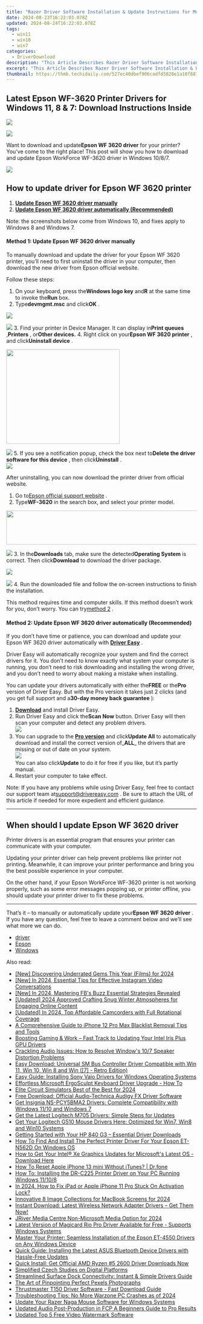 ```yaml
---
title: "Razer Driver Software Installation & Update Instructions for Multiple Windows Versions: Windows 11 to Vista"
date: 2024-08-23T16:22:03.078Z
updated: 2024-08-24T16:22:03.078Z
tags:
  - win11
  - win10
  - win7
categories:
  - DriverDownload
description: "This Article Describes Razer Driver Software Installation & Update Instructions for Multiple Windows Versions: Windows 11 to Vista"
excerpt: "This Article Describes Razer Driver Software Installation & Update Instructions for Multiple Windows Versions: Windows 11 to Vista"
thumbnail: https://thmb.techidaily.com/527ec40dbef906cadfd5828e1a10f887ec75fd463af4e51940397e62459c5f66.jpg
---
```


## Latest Epson WF-3620 Printer Drivers for Windows 11, 8 & 7: Download Instructions Inside

<!-- affiliate ads begin -->
<a href="https://store.nero.com/order/checkout.php?PRODS=42296740&QTY=1&AFFILIATE=108875&CART=1"><img src="https://www.nero.com/nero-com-wAssets/img/banners/2023/biu/Nero_BackItUp_Screen_2.webp" border="0"></a>
<!-- affiliate ads end -->
![](https://images.drivereasy.com/wp-content/uploads/2018/11/img_5be2c2e04fc7d.jpg)

 Want to download and update**Epson WF 3620 driver** for your printer? You’ve come to the right place! This post will show you how to download and update Epson WorkForce WF-3620 driver in Windows 10/8/7.

<!-- affiliate ads begin -->
<a href="https://store.bitdefender.com/affiliate.php?ACCOUNT=BITLATIN&AFFILIATE=108875&PATH=http%3A%2F%2Fwww.bitdefender.com%2Fbusiness%3FAFFILIATE%3D108875%26RESOURCE%3D30%2525%2BOff%2Ball%2BGravityZone%2BProducts"><img src="https://www.bitdefender.com/content/dam/bitdefender/business/campaign/1200X628.png" border="0"></a>
<!-- affiliate ads end -->
## How to update driver for Epson WF 3620 printer

1. [**Update Epson WF 3620 driver manually**](https://tools.techidaily.com/drivereasy/download/)
2. [**Update Epson WF 3620 driver automatically (Recommended)**](https://tools.techidaily.com/drivereasy/download/)

 Note: the screenshots below come from Windows 10, and fixes apply to Windows 8 and Windows 7.

#### Method 1: Update Epson WF 3620 driver manually

 To manually download and update the driver for your Epson WF 3620 printer, you’ll need to first uninstall the driver in your computer, then download the new driver from Epson official website.

Follow these steps:

1. On your keyboard, press the**Windows logo key** and**R** at the same time to invoke the**Run** box.
2. Type**devmgmt.msc** and click**OK** .  
<!-- affiliate ads begin -->
<a href="https://secure.2checkout.com/order/checkout.php?PRODS=4729320&QTY=1&AFFILIATE=108875&CART=1"><img src="https://secure.avangate.com/images/merchant/f7f07e7dab09533bc71247a5b29a7373/products/2_iDeviceMessageBox.png" border="0"></a>
<!-- affiliate ads end -->
![](https://images.drivereasy.com/wp-content/uploads/2018/11/img_5be2c379a3ed4.jpg)
3. Find your printer in Device Manager. It can display in**Print queues** ,**Printers** , or**Other devices.**
4. Right click on your**Epson WF 3620 printer** , and click**Uninstall device** .  
<!-- affiliate ads begin -->
<a href="https://homestyler.sjv.io/c/5597632/2044747/22993" target="_top" id="2044747"><img src="//a.impactradius-go.com/display-ad/22993-2044747" border="0" alt="" width="300" height="250"/></a><img height="0" width="0" src="https://imp.pxf.io/i/5597632/2044747/22993" style="position:absolute;visibility:hidden;" border="0" />
<!-- affiliate ads end -->
![](https://images.drivereasy.com/wp-content/uploads/2018/11/img_5be2c3ac0fc97.png)
5. If you see a notification popup, check the box next to**Delete the driver software for this device** , then click**Uninstall** .  
![](https://images.drivereasy.com/wp-content/uploads/2018/11/img_5be2c412411da.jpg)

 After uninstalling, you can now download the printer driver from official website.

1. Go to[Epson official support website](https://epson.com/Support/Printers/) .
2. Type**WF-3620** in the search box, and select your printer model.  
<!-- affiliate ads begin -->
<a href="https://natural-cycles.sjv.io/c/5597632/2072200/17885" target="_top" id="2072200"><img src="//a.impactradius-go.com/display-ad/17885-2072200" border="0" alt="" width="728" height="90"/></a><img height="0" width="0" src="https://imp.pxf.io/i/5597632/2072200/17885" style="position:absolute;visibility:hidden;" border="0" />
<!-- affiliate ads end -->
![](https://images.drivereasy.com/wp-content/uploads/2018/11/img_5be2c49506f41.jpg)
3. In the**Downloads** tab, make sure the detected**Operating System** is correct. Then click**Download** to download the driver package.  
<!-- affiliate ads begin -->
<a href="https://secure.2checkout.com/order/checkout.php?PRODS=3851691&QTY=1&AFFILIATE=108875&CART=1"><img src="http://www.aiseesoft.com/avangate/30p/banner.jpg" border="0"></a>
<!-- affiliate ads end -->
![](https://images.drivereasy.com/wp-content/uploads/2018/11/img_5be2c4d2efa90.jpg)
4. Run the downloaded file and follow the on-screen instructions to finish the installation.

 This method requires time and computer skills. If this method doesn’t work for you, don’t worry. You can try[method 2](https://tools.techidaily.com/drivereasy/download/) .

#### Method 2: Update Epson WF 3620 driver automatically (Recommended)

 If you don’t have time or patience, you can download and update your Epson WF 3620 driver automatically with **[Driver Easy](https://tools.techidaily.com/drivereasy/download/)**  .

 Driver Easy will automatically recognize your system and find the correct drivers for it. You don’t need to know exactly what system your computer is running, you don’t need to risk downloading and installing the wrong driver, and you don’t need to worry about making a mistake when installing.

 You can update your drivers automatically with either the**FREE** or the**Pro** version of Driver Easy. But with the Pro version it takes just 2 clicks (and you get full support and a**30-day money back guarantee** ):

1. [**Download**](https://tools.techidaily.com/drivereasy/download/) and install Driver Easy.
2. Run Driver Easy and click the**Scan Now** button. Driver Easy will then scan your computer and detect any problem drivers.  
![](https://images.drivereasy.com/wp-content/uploads/2018/11/img_5be2c53c6a756.jpg)
3. You can upgrade to the **[Pro version](https://tools.techidaily.com/drivereasy/download/)**  and click**Update All** to automatically download and install the correct version of_**ALL**_ the drivers that are missing or out of date on your system.  
![](https://images.drivereasy.com/wp-content/uploads/2018/11/img_5be2c6040133d.jpg)  
 You can also click**Update** to do it for free if you like, but it’s partly manual.
4. Restart your computer to take effect.

 Note: If you have any problems while using Driver Easy, feel free to contact our support team at[support@drivereasy.com](https://tools.techidaily.com/drivereasy/download/) . Be sure to attach the URL of this article if needed for more expedient and efficient guidance.

---

## When should I update Epson WF 3620 driver

 Printer drivers is an essential program that ensures your printer can communicate with your computer.

 Updating your printer driver can help prevent problems like printer not printing. Meanwhile, it can improve your printer performance and bring you the best possible experience in your computer.

 On the other hand, if your Epson WorkForce WF-3620 printer is not working properly, such as some error messages popping up, or printer offline, you should update your printer driver to fix these problems.

---

 That’s it – to manually or automatically update your**Epson WF 3620 driver** . If you have any question, feel free to leave a comment below and we’ll see what more we can do.

* [driver](https://tools.techidaily.com/drivereasy/download/)
* [Epson](https://tools.techidaily.com/drivereasy/download/)
* [Windows](https://tools.techidaily.com/drivereasy/download/)

<ins class="adsbygoogle"
     style="display:block"
     data-ad-format="autorelaxed"
     data-ad-client="ca-pub-7571918770474297"
     data-ad-slot="1223367746"></ins>



<ins class="adsbygoogle"
     style="display:block"
     data-ad-client="ca-pub-7571918770474297"
     data-ad-slot="8358498916"
     data-ad-format="auto"
     data-full-width-responsive="true"></ins>

<span class="atpl-alsoreadstyle">Also read:</span>
<div><ul>
<li><a href="https://facebook-record-videos.techidaily.com/new-discovering-underrated-gems-this-year-films-for-2024/"><u>[New] Discovering Underrated Gems This Year (Films) for 2024</u></a></li>
<li><a href="https://instagram-videos.techidaily.com/new-in-2024-essential-tips-for-effective-instagram-video-conversations/"><u>[New] In 2024, Essential Tips for Effective Instagram Video Conversations</u></a></li>
<li><a href="https://facebook-videos.techidaily.com/new-in-2024-mastering-fbs-buzz-essential-strategies-revealed/"><u>[New] In 2024, Mastering FB's Buzz  Essential Strategies Revealed</u></a></li>
<li><a href="https://facebook-record-videos.techidaily.com/updated-2024-approved-crafting-snug-winter-atmospheres-for-engaging-online-content/"><u>[Updated] 2024 Approved  Crafting Snug Winter Atmospheres for Engaging Online Content</u></a></li>
<li><a href="https://fox-hovers.techidaily.com/updated-in-2024-top-affordable-camcorders-with-full-rotational-coverage/"><u>[Updated] In 2024, Top Affordable Camcorders with Full Rotational Coverage</u></a></li>
<li><a href="https://ios-unlock.techidaily.com/a-comprehensive-guide-to-iphone-12-pro-max-blacklist-removal-tips-and-tools-by-drfone-ios/"><u>A Comprehensive Guide to iPhone 12 Pro Max Blacklist Removal Tips and Tools</u></a></li>
<li><a href="https://driver-download.techidaily.com/boosting-gaming-and-work-fast-track-to-updating-your-intel-iris-plus-gpu-drivers/"><u>Boosting Gaming & Work – Fast Track to Updating Your Intel Iris Plus GPU Drivers</u></a></li>
<li><a href="https://win-howtos.techidaily.com/crackling-audio-issues-how-to-resolve-windows-107-speaker-distortion-problems/"><u>Crackling Audio Issues: How to Resolve Window's 10/7 Speaker Distortion Problems</u></a></li>
<li><a href="https://driver-download.techidaily.com/easy-download-universal-sm-bus-controller-driver-compatible-with-win-11-win-10-win-8-and-win-7-retro-edition/"><u>Easy Download: Universal SM Bus Controller Driver Compatible with Win 11, Win 10, Win 8 and Win ([7] - Retro Edition)</u></a></li>
<li><a href="https://driver-download.techidaily.com/easy-guide-installing-sony-vaio-drivers-for-windows-operating-systems/"><u>Easy Guide: Installing Sony Vaio Drivers for Windows Operating Systems</u></a></li>
<li><a href="https://driver-download.techidaily.com/effortless-microsoft-ergosculpt-keyboard-driver-upgrade-how-to/"><u>Effortless Microsoft ErgoSculpt Keyboard Driver Upgrade - How To</u></a></li>
<li><a href="https://digital-screen-recording.techidaily.com/elite-circuit-simulators-best-of-the-best-for-2024/"><u>Elite Circuit Simulators  Best of the Best for 2024</u></a></li>
<li><a href="https://driver-download.techidaily.com/free-download-official-audio-technica-audigy-fx-driver-software/"><u>Free Download: Official Audio-Technica Audigy FX Driver Software</u></a></li>
<li><a href="https://driver-download.techidaily.com/get-insignia-ns-pcy5bma2-drivers-complete-compatibility-with-windows-1110-and-windows-7/"><u>Get Insignia NS-PCY5BMA2 Drivers: Complete Compatibility with Windows 11/10 and Windows 7</u></a></li>
<li><a href="https://win-dash.techidaily.com/get-the-latest-logitech-m705-drivers-simple-steps-for-updates/"><u>Get the Latest Logitech M705 Drivers: Simple Steps for Updates</u></a></li>
<li><a href="https://driver-download.techidaily.com/get-your-logitech-g510-mouse-drivers-here-optimized-for-win7-win8-and-win10-systems/"><u>Get Your Logitech G510 Mouse Drivers Here: Optimized for Win7, Win8 and Win10 Systems</u></a></li>
<li><a href="https://driver-download.techidaily.com/getting-started-with-your-hp-840-g3-essential-driver-downloads/"><u>Getting Started with Your HP 840 G3 – Essential Driver Downloads</u></a></li>
<li><a href="https://driver-download.techidaily.com/how-to-find-and-install-the-perfect-printer-driver-for-your-epson-et-n562d-on-windows-os/"><u>How To Find And Install The Perfect Printer Driver For Your Epson ET-N562D On Windows OS</u></a></li>
<li><a href="https://driver-download.techidaily.com/how-to-get-your-intel-xe-graphics-updates-for-microsofts-latest-os-download-here/"><u>How to Get Your Intel® Xe Graphics Updates for Microsoft's Latest OS - Download Here</u></a></li>
<li><a href="https://techidaily.com/how-to-reset-apple-iphone-13-mini-without-itunes-drfone-by-drfone-ios-system-repair-ios-system-repair/"><u>How To Reset Apple iPhone 13 mini Without iTunes? | Dr.fone</u></a></li>
<li><a href="https://driver-download.techidaily.com/how-to-installing-the-dr-c225-printer-driver-on-your-pc-running-windows-11108/"><u>How To: Installing the DR-C225 Printer Driver on Your PC Running Windows 11/10/8</u></a></li>
<li><a href="https://activate-lock.techidaily.com/in-2024-how-to-fix-ipad-or-apple-iphone-11-pro-stuck-on-activation-lock-by-drfone-ios/"><u>In 2024, How to Fix iPad or Apple iPhone 11 Pro Stuck On Activation Lock?</u></a></li>
<li><a href="https://some-knowledge.techidaily.com/innovative-8-image-collections-for-macbook-screens-for-2024/"><u>Innovative 8 Image Collections for MacBook Screens for 2024</u></a></li>
<li><a href="https://driver-download.techidaily.com/1722966812718-instant-download-latest-wireless-network-adapter-drivers-get-them-now/"><u>Instant Download: Latest Wireless Network Adapter Drivers – Get Them Now!</u></a></li>
<li><a href="https://extra-skills.techidaily.com/jriver-media-centre-non-microsoft-media-option-for-2024/"><u>JRiver Media Centre  Non-Microsoft Media Option for 2024</u></a></li>
<li><a href="https://driver-download.techidaily.com/latest-version-of-magicard-rio-pro-driver-available-for-free-supports-windows-systems/"><u>Latest Version of Magicard Rio Pro Driver Available for Free - Supports Windows Systems</u></a></li>
<li><a href="https://driver-download.techidaily.com/master-your-printer-seamless-installation-of-the-epson-et-4550-drivers-on-any-windows-device/"><u>Master Your Printer: Seamless Installation of the Epson ET-4550 Drivers on Any Windows Device</u></a></li>
<li><a href="https://driver-download.techidaily.com/quick-guide-installing-the-latest-asus-bluetooth-device-drivers-with-hassle-free-updates/"><u>Quick Guide: Installing the Latest ASUS Bluetooth Device Drivers with Hassle-Free Updates</u></a></li>
<li><a href="https://driver-download.techidaily.com/quick-install-get-official-amd-ryzen-5-2600-driver-downloads-now/"><u>Quick Install: Get Official AMD Ryzen #5 2600 Driver Downloads Now</u></a></li>
<li><a href="https://mondly-stories.techidaily.com/simplified-czech-studies-on-digital-platforms/"><u>Simplified Czech Studies on Digital Platforms</u></a></li>
<li><a href="https://driver-download.techidaily.com/streamlined-surface-dock-connectivity-instant-and-simple-drivers-guide/"><u>Streamlined Surface Dock Connectivity: Instant & Simple Drivers Guide</u></a></li>
<li><a href="https://extra-lessons.techidaily.com/the-art-of-pinpointing-perfect-pexels-photographs/"><u>The Art of Pinpointing Perfect Pexels Photographs</u></a></li>
<li><a href="https://driver-download.techidaily.com/thrustmaster-t150-driver-software-fast-download-guide/"><u>Thrustmaster T150 Driver Software - Fast Download Guide</u></a></li>
<li><a href="https://win-blog.techidaily.com/troubleshooting-tips-no-more-warzone-pc-crashes-as-of-2024/"><u>Troubleshooting Tips: No More Warzone PC Crashes as of 2024</u></a></li>
<li><a href="https://driver-download.techidaily.com/update-your-razer-naga-mouse-software-for-windows-systems/"><u>Update Your Razer Naga Mouse Software for Windows Systems</u></a></li>
<li><a href="https://ai-vdieo-software.techidaily.com/updated-audio-post-production-in-fcp-a-beginners-guide-to-pro-results/"><u>Updated Audio Post-Production in FCP A Beginners Guide to Pro Results</u></a></li>
<li><a href="https://ai-vdieo-software.techidaily.com/updated-top-5-free-video-watermark-software/"><u>Updated Top 5 Free Video Watermark Software</u></a></li>
</ul></div>
